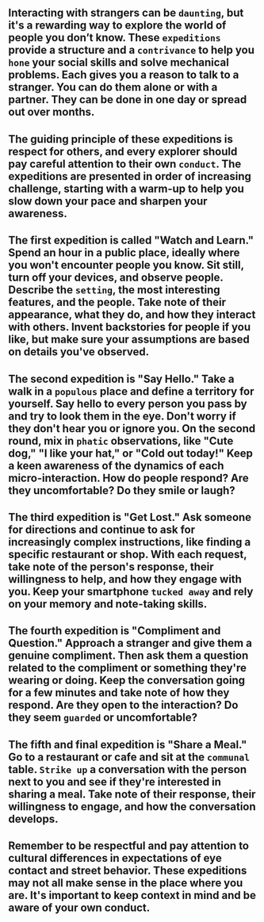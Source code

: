 ## Interacting with strangers can be `daunting`, but it's a rewarding way to explore the world of people you don’t know. These `expeditions` provide a structure and a `contrivance` to help you `hone` your social skills and solve mechanical problems. Each gives you a reason to talk to a stranger. You can do them alone or with a partner. They can be done in one day or spread out over months.

## The guiding principle of these expeditions is respect for others, and every explorer should pay careful attention to their own `conduct`. The expeditions are presented in order of increasing challenge, starting with a warm-up to help you slow down your pace and sharpen your awareness.

## The first expedition is called "Watch and Learn." Spend an hour in a public place, ideally where you won't encounter people you know. Sit still, turn off your devices, and observe people. Describe the `setting`, the most interesting features, and the people. Take note of their appearance, what they do, and how they interact with others. Invent backstories for people if you like, but make sure your assumptions are based on details you've observed.

## The second expedition is "Say Hello." Take a walk in a `populous` place and define a territory for yourself. Say hello to every person you pass by and try to look them in the eye. Don't worry if they don't hear you or ignore you. On the second round, mix in `phatic` observations, like "Cute dog," "I like your hat," or "Cold out today!" Keep a keen awareness of the dynamics of each micro-interaction. How do people respond? Are they uncomfortable? Do they smile or laugh?

## The third expedition is "Get Lost." Ask someone for directions and continue to ask for increasingly complex instructions, like finding a specific restaurant or shop. With each request, take note of the person's response, their willingness to help, and how they engage with you. Keep your smartphone `tucked away` and rely on your memory and note-taking skills.

## The fourth expedition is "Compliment and Question." Approach a stranger and give them a genuine compliment. Then ask them a question related to the compliment or something they're wearing or doing. Keep the conversation going for a few minutes and take note of how they respond. Are they open to the interaction? Do they seem `guarded` or uncomfortable?

## The fifth and final expedition is "Share a Meal." Go to a restaurant or cafe and sit at the `communal` table. `Strike up` a conversation with the person next to you and see if they're interested in sharing a meal. Take note of their response, their willingness to engage, and how the conversation develops.

## Remember to be respectful and pay attention to cultural differences in expectations of eye contact and street behavior. These expeditions may not all make sense in the place where you are. It's important to keep context in mind and be aware of your own conduct.
